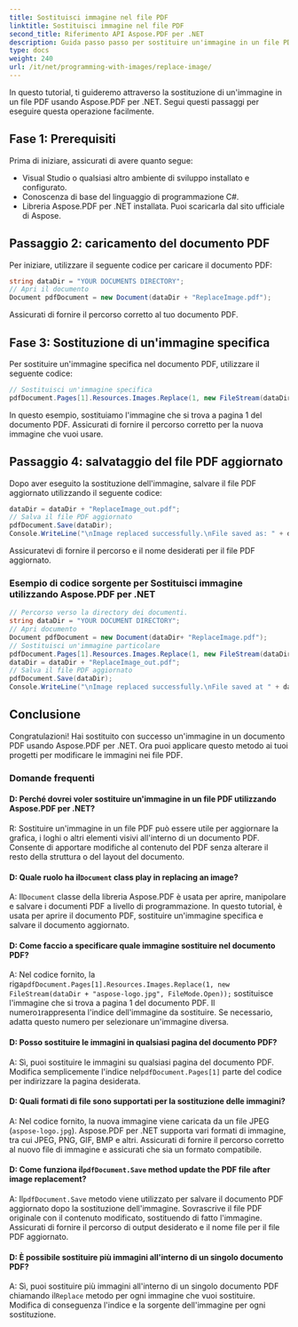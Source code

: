```yaml
---
title: Sostituisci immagine nel file PDF
linktitle: Sostituisci immagine nel file PDF
second_title: Riferimento API Aspose.PDF per .NET
description: Guida passo passo per sostituire un'immagine in un file PDF utilizzando Aspose.PDF per .NET.
type: docs
weight: 240
url: /it/net/programming-with-images/replace-image/
---
```

In questo tutorial, ti guideremo attraverso la sostituzione di un'immagine in un file PDF usando Aspose.PDF per .NET. Segui questi passaggi per eseguire questa operazione facilmente.

## Fase 1: Prerequisiti

Prima di iniziare, assicurati di avere quanto segue:

- Visual Studio o qualsiasi altro ambiente di sviluppo installato e configurato.
- Conoscenza di base del linguaggio di programmazione C#.
- Libreria Aspose.PDF per .NET installata. Puoi scaricarla dal sito ufficiale di Aspose.

## Passaggio 2: caricamento del documento PDF

Per iniziare, utilizzare il seguente codice per caricare il documento PDF:

```csharp
string dataDir = "YOUR DOCUMENTS DIRECTORY";
// Apri il documento
Document pdfDocument = new Document(dataDir + "ReplaceImage.pdf");
```

Assicurati di fornire il percorso corretto al tuo documento PDF.

## Fase 3: Sostituzione di un'immagine specifica

Per sostituire un'immagine specifica nel documento PDF, utilizzare il seguente codice:

```csharp
// Sostituisci un'immagine specifica
pdfDocument.Pages[1].Resources.Images.Replace(1, new FileStream(dataDir + "aspose-logo.jpg", FileMode.Open));
```

In questo esempio, sostituiamo l'immagine che si trova a pagina 1 del documento PDF. Assicurati di fornire il percorso corretto per la nuova immagine che vuoi usare.

## Passaggio 4: salvataggio del file PDF aggiornato

Dopo aver eseguito la sostituzione dell'immagine, salvare il file PDF aggiornato utilizzando il seguente codice:

```csharp
dataDir = dataDir + "ReplaceImage_out.pdf";
// Salva il file PDF aggiornato
pdfDocument.Save(dataDir);
Console.WriteLine("\nImage replaced successfully.\nFile saved as: " + dataDir);
```

Assicuratevi di fornire il percorso e il nome desiderati per il file PDF aggiornato.

### Esempio di codice sorgente per Sostituisci immagine utilizzando Aspose.PDF per .NET 
```csharp
// Percorso verso la directory dei documenti.
string dataDir = "YOUR DOCUMENT DIRECTORY";
// Apri documento
Document pdfDocument = new Document(dataDir+ "ReplaceImage.pdf");
// Sostituisci un'immagine particolare
pdfDocument.Pages[1].Resources.Images.Replace(1, new FileStream(dataDir + "aspose-logo.jpg", FileMode.Open));
dataDir = dataDir + "ReplaceImage_out.pdf";
// Salva il file PDF aggiornato
pdfDocument.Save(dataDir);
Console.WriteLine("\nImage replaced successfully.\nFile saved at " + dataDir); 
```

## Conclusione

Congratulazioni! Hai sostituito con successo un'immagine in un documento PDF usando Aspose.PDF per .NET. Ora puoi applicare questo metodo ai tuoi progetti per modificare le immagini nei file PDF.

### Domande frequenti

#### D: Perché dovrei voler sostituire un'immagine in un file PDF utilizzando Aspose.PDF per .NET?

R: Sostituire un'immagine in un file PDF può essere utile per aggiornare la grafica, i loghi o altri elementi visivi all'interno di un documento PDF. Consente di apportare modifiche al contenuto del PDF senza alterare il resto della struttura o del layout del documento.

####  D: Quale ruolo ha il`Document` class play in replacing an image?

 A: Il`Document` classe della libreria Aspose.PDF è usata per aprire, manipolare e salvare i documenti PDF a livello di programmazione. In questo tutorial, è usata per aprire il documento PDF, sostituire un'immagine specifica e salvare il documento aggiornato.

#### D: Come faccio a specificare quale immagine sostituire nel documento PDF?

 A: Nel codice fornito, la riga`pdfDocument.Pages[1].Resources.Images.Replace(1, new FileStream(dataDir + "aspose-logo.jpg", FileMode.Open));` sostituisce l'immagine che si trova a pagina 1 del documento PDF. Il numero`1`rappresenta l'indice dell'immagine da sostituire. Se necessario, adatta questo numero per selezionare un'immagine diversa.

#### D: Posso sostituire le immagini in qualsiasi pagina del documento PDF?

 A: Sì, puoi sostituire le immagini su qualsiasi pagina del documento PDF. Modifica semplicemente l'indice nel`pdfDocument.Pages[1]` parte del codice per indirizzare la pagina desiderata.

#### D: Quali formati di file sono supportati per la sostituzione delle immagini?

A: Nel codice fornito, la nuova immagine viene caricata da un file JPEG (`aspose-logo.jpg`). Aspose.PDF per .NET supporta vari formati di immagine, tra cui JPEG, PNG, GIF, BMP e altri. Assicurati di fornire il percorso corretto al nuovo file di immagine e assicurati che sia un formato compatibile.

####  D: Come funziona il`pdfDocument.Save` method update the PDF file after image replacement?

 A: Il`pdfDocument.Save` metodo viene utilizzato per salvare il documento PDF aggiornato dopo la sostituzione dell'immagine. Sovrascrive il file PDF originale con il contenuto modificato, sostituendo di fatto l'immagine. Assicurati di fornire il percorso di output desiderato e il nome file per il file PDF aggiornato.

#### D: È possibile sostituire più immagini all'interno di un singolo documento PDF?

A: Sì, puoi sostituire più immagini all'interno di un singolo documento PDF chiamando il`Replace` metodo per ogni immagine che vuoi sostituire. Modifica di conseguenza l'indice e la sorgente dell'immagine per ogni sostituzione.